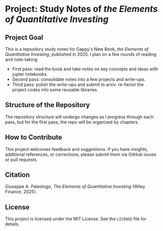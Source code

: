 # Project: Study Notes of *the Elements of Quantitative Investing*

## Project Goal

This is a repository study notes for Gappy's New Book, *the Elements of Quantitative Investing*, published in 2025. I plan on a few rounds of reading and note-taking:
- First pass: read the book and take notes on key concepts and ideas with jupter notebooks.
- Second pass: consolidate notes into a few projects and write-ups.
- Third pass: polish the write-ups and submit to arxiv. re-factor the project codes into some reusable libraries.

## Structure of the Repository

The repository structure will undergo changes as I progress through each pass, but for the first pass, the repo will be organized by chapters.

## How to Contribute

This project welcomes feedback and suggestions. If you have insights, additional references, or corrections, please submit them via GitHub issues or pull requests. 

## Citation

Giuseppe A. Paleologo, *The Elements of Quantitative Investing* (Wiley Finance, 2025).

## License

This project is licensed under the MIT License. See the `LICENSE` file for details.


